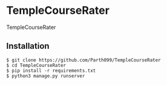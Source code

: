 # TempleCourseRater
TempleCourseRater

## Installation
```console
$ git clone https://github.com/Parth099/TempleCourseRater
$ cd TempleCourseRater
$ pip install -r requirements.txt
$ python3 manage.py runserver
```
